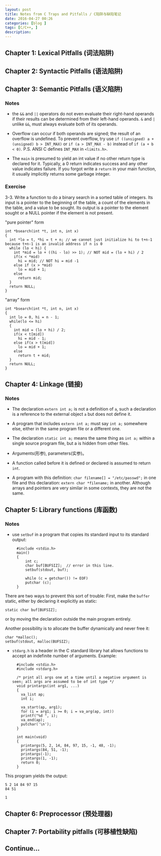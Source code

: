 ```yaml
---
layout: post
title: Notes from C Traps and Pitfalls / C陷阱与缺陷笔记  
date: 2016-04-27 00:26
categories: [blog ]
tags: [C/C++, ]
description:
---
```


## Chapter 1: Lexical Pitfalls (词法陷阱)

## Chapter 2: Syntactic Pitfalls (语法陷阱)

## Chapter 3: Semantic Pitfalls (语义陷阱)

### Notes

+ the `&&` and `||` operators do not even evaluate their right-hand operands if their results can be determined from their left-hand operands. `&` and `|` unlike `&&`, must always evaluate both of its operands.

+ Overflow can occur if both operands are signed; the result of an overflow is undefined. To prevent overflow, try use `if ((unsigned) a + (unsigned) b > INT_MAX)` or `if (a > INT_MAX - b)` instead of `if (a + b < 0)`. P.S. ANSI C defines `INT_MAX` in `<limits.h>`.

+ The `main` is presumed to yield an int value if no other return type is declared for it. Typically, a 0 return indicates success and any other value indicates failure. If you forgot write a `return` in your main function, it usually implicitly returns some garbage integer.


### Exercise

3-3. Write a function to do a binary search in a sorted table of integers. Its input is a pointer to the beginning of the table, a count of the elements in the table, and a value to be sought. Its output is a pointer to the element sought or a NULL pointer if the element is not present.

"pure pointer" form

    int *bsearch(int *t, int n, int x)
    {
      int *lo = t, *hi = t + n; // we cannot just initialize hi to t+n-1 because t+n-1 is an invalid address if n is 0
      while (lo < hi) {
        int *mid = lo + ((hi - lo) >> 1); // NOT mid = (lo + hi) / 2
        if(x < *mid)
          hi = mid; // NOT hi = mid -1
        else if (x > *mid)
          lo = mid + 1;
        else
          return mid;
      }
      return NULL;
    }

"array" form

    int *bsearch(int *t, int n, int x)
    {
      int lo = 0, hi = n - 1;
      while(lo <= hi)
      {
        int mid = (lo + hi) / 2;
        if(x < t[mid])
          hi = mid - 1;
        else if(x > t[mid])
          lo = mid + 1;
        else
          return t + mid;
      }
      return NULL;
    }


## Chapter 4: Linkage (链接)

### Notes

+ The declaration `extern int a;` is not a definition of `a`, such a declaration is a reference to the external object `a` but does not define it.

+ A program that includes `extern int a;` must say `int a;` somewhere else, either in the same program file or a different one.

+ The declaration `static int a;` means the same thing as `int a;` within a single source program file, but a is hidden from other files.

+ Arguments(形参), parameters(实参)。

+ A function called before it is defined or declared is assumed to return `int`.

+ A program with this definition: `char filename[] = "/etc/passwd";` in one file and this declaration: `extern char *filename;` in another. Although arrays and pointers are very similar in some contexts, they are not the same.


## Chapter 5: Library functions (库函数)

### Notes

+ use `setbuf` in a program that copies its standard input to its standard output:

        #include <stdio.h>
        main()
        {
            int c;
            char buf[BUFSIZ];  // error in this line.
            setbuf(stdout, buf);

            while (c = getchar()) != EOF)
            putchar (c);
        }

There are two ways to prevent this sort of trouble: First, make the `buffer` static, either by declaring it explicitly as static:

    static char buf[BUFSIZ];

or by moving the declaration outside the main program entirely.

Another possibility is to allocate the buffer dynamically and never free it:

    char *malloc();
    setbuf(stdout, malloc(BUFSIZ);

+ `stdarg.h` is a header in the C standard library hat allows functions to accept an indefinite number of arguments. Example:

        #include <stdio.h>
        #include <stdarg.h>

        /* print all args one at a time until a negative argument is seen; all args are assumed to be of int type */
        void printargs(int arg1, ...)
        {
          va_list ap;
          int i;

          va_start(ap, arg1);
          for (i = arg1; i >= 0; i = va_arg(ap, int))
          printf("%d ", i);
          va_end(ap);
          putchar('\n');
        }

        int main(void)
        {
          printargs(5, 2, 14, 84, 97, 15, -1, 48, -1);
          printargs(84, 51, -1);
          printargs(-1);
          printargs(1, -1);
          return 0;
        }

This program yields the output:

    5 2 14 84 97 15
    84 51

    1


## Chapter 6: Preprocessor (预处理器)


## Chapter 7: Portability pitfalls (可移植性缺陷)

## Continue...
